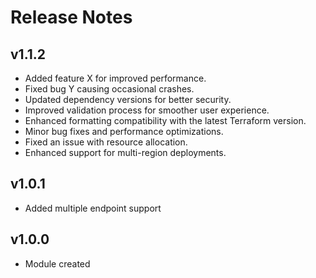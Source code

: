 # Release Notes

## v1.1.2
- Added feature X for improved performance.
- Fixed bug Y causing occasional crashes.
- Updated dependency versions for better security.
- Improved validation process for smoother user experience.
- Enhanced formatting compatibility with the latest Terraform version.
- Minor bug fixes and performance optimizations.
- Fixed an issue with resource allocation.
- Enhanced support for multi-region deployments.

## v1.0.1
- Added multiple endpoint support

## v1.0.0
- Module created